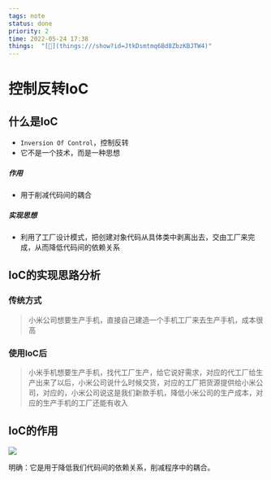 ```yaml
---
tags: note
status: done
priority: 2
time: 2022-05-24 17:38
things:  "[🧊](things:///show?id=JtkDsmtmq6Bd8ZbzKBJTW4)"
---
```



# 控制反转IoC

## 什么是IoC

- `Inversion Of Control`，控制反转
- 它不是⼀个技术，⽽是⼀种思想
##### 作⽤
- ⽤于削减代码间的耦合
##### 实现思想
- 利⽤了⼯⼚设计模式，把创建对象代码从具体类中剥离出去，交由⼯⼚来完成，从⽽降低代码间的依赖关系

## IoC的实现思路分析

### 传统⽅式
>小米公司想要生产手机，直接自己建造一个手机工厂来去生产手机，成本很高
### 使⽤IoC后
>小米手机想要生产手机，找代工厂生产，给它说好需求，对应的代工厂给生产出来了以后，小米公司说什么时候交货，对应的工厂把货源提供给小米公司，对应的，小米公司说这是我们新款手机，降低小米公司的生产成本，对应的生产手机的工厂还能有收入
## IoC的作⽤
![](https://cdn.jsdelivr.net/gh/testeru-top/images/springboot202205230952596.png)

明确：它是⽤于降低我们代码间的依赖关系，削减程序中的耦合。